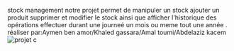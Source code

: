 
stock management 
notre projet permet de manipuler un stock ajouter un produit supprimer et modifier le stock ainsi que afficher l'historique  des opérations effectuer durant une journeé un mois ou meme tout une année .
réaliser par:Aymen ben amor/Khaled gassara/Amal toumi/Abdelaziz kacem
![projet c](https://user-images.githubusercontent.com/120473400/209856184-249b9e99-360d-4ac1-9982-f9e15de80949.png)
